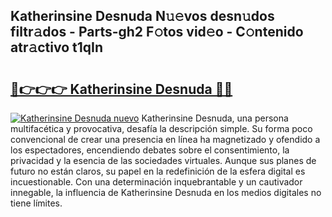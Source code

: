 ## Katherinsine Desnuda N𝚞𝚎vos desn𝚞dos filtr𝚊dos - Parts-gh2 F𝚘tos vid𝚎o - C𝚘ntenido atr𝚊ctivo t1qIn

# <h2><a href="http://mb7ccj.tromn.icu/?c=Katherinsine+Desnuda">🔗👉👉👉 Katherinsine Desnuda 🔗🔗</a></h2>

[![Katherinsine Desnuda nuevo](https://i.imgur.com/pEAQMta.gif)](http://mb7ccj.tromn.icu/?c=Katherinsine+Desnuda)
Katherinsine Desnuda, una persona multifacética y provocativa, desafía la descripción simple. Su forma poco convencional de crear una presencia en línea ha magnetizado y ofendido a los espectadores, encendiendo debates sobre el consentimiento, la privacidad y la esencia de las sociedades virtuales. Aunque sus planes de futuro no están claros, su papel en la redefinición de la esfera digital es incuestionable. Con una determinación inquebrantable y un cautivador innegable, la influencia de Katherinsine Desnuda en los medios digitales no tiene límites.
